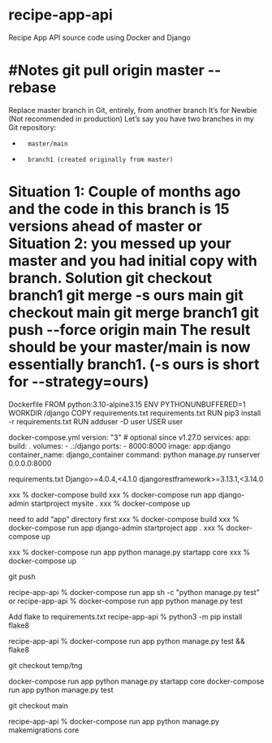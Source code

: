 # recipe-app-api
Recipe App API source code using Docker and Django

#Notes
git pull origin master --rebase
========================================

Replace master branch in Git, entirely, from another branch
It’s for Newbie (Not recommended in production)
Let’s say you have two branches in my Git repository:
* 		master/main
* 		branch1 (created originally from master)
Situation 1:
Couple of months ago and the code in this branch is 15 versions ahead of master
or
Situation 2:
you messed up your master and you had initial copy with branch.
Solution
git checkout branch1
git merge -s ours main
git checkout main
git merge branch1
git push --force origin main
The result should be your master/main is now essentially branch1.
(-s ours is short for --strategy=ours)
=======================================
Dockerfile
FROM python:3.10-alpine3.15
ENV PYTHONUNBUFFERED=1
WORKDIR /django
COPY requirements.txt requirements.txt
RUN pip3 install -r requirements.txt
RUN adduser -D user
USER user

docker-compose.yml
version: "3"  # optional since v1.27.0
services:
  app:
    build: .
    volumes:
      - .:/django
    ports:
      - 8000:8000
    image: app:django
    container_name: django_container
    command: python manage.py runserver 0.0.0.0:8000
   
requirements.txt
Django>=4.0.4,<4.1.0
djangorestframework>=3.13.1,<3.14.0


xxx % docker-compose build
xxx % docker-compose run app django-admin startproject mysite . 
xxx % docker-compose up

need to add “app” directory first
xxx % docker-compose build
xxx % docker-compose run app django-admin startproject app . 
xxx % docker-compose up

xxx % docker-compose run app python manage.py startapp core 
xxx % docker-compose up



git push

recipe-app-api % docker-compose run app sh -c "python manage.py test" 
or
recipe-app-api % docker-compose run app python manage.py test 

Add flake to requirements.txt
recipe-app-api % python3 -m pip install flake8


recipe-app-api % docker-compose run app python manage.py test && flake8

git checkout temp/tng  

docker-compose run app python manage.py startapp core 
docker-compose run app python manage.py test

git checkout main

recipe-app-api % docker-compose run app python manage.py makemigrations core